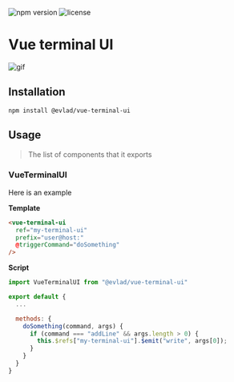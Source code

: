 ![npm version](https://img.shields.io/npm/v/@evlad/vue-terminal-ui.svg)
![license](https://img.shields.io/npm/l/@evlad/vue-terminal-ui.svg)
# Vue terminal UI

![gif](https://i.imgur.com/XV9pGib.gif)

## Installation

```
npm install @evlad/vue-terminal-ui
```

## Usage

> The list of components that it exports

### VueTerminalUI

Here is an example

**Template**
```html
<vue-terminal-ui
  ref="my-terminal-ui"
  prefix="user@host:"
  @triggerCommand="doSomething"
/>
```

**Script**
```js
import VueTerminalUI from "@evlad/vue-terminal-ui"

export default {
  ...

  methods: {
    doSomething(command, args) {
      if (command === "addLine" && args.length > 0) {
        this.$refs["my-terminal-ui"].$emit("write", args[0]);
      }
    }
  }
}
```